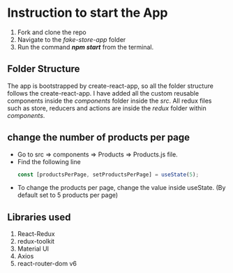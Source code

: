 # Instruction to start the App

1. Fork and clone the repo
2. Navigate to the _fake-store-app_ folder
3. Run the command **_npm start_** from the terminal.

## Folder Structure

The app is bootstrapped by create-react-app, so all the folder structure follows the create-react-app.
I have added all the custom reusable components inside the _components_ folder inside the _src_.
All redux files such as store, reducers and actions are inside the _redux_ folder within _components_.

## change the number of products per page

- Go to src => components => Products => Products.js file.
- Find the following line
  ```js
  const [productsPerPage, setProductsPerPage] = useState(5);
  ```
- To change the products per page, change the value inside useState. (By default set to 5 products per page)

## Libraries used

1. React-Redux
2. redux-toolkit
3. Material UI
4. Axios
5. react-router-dom v6
